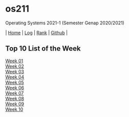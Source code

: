 # os211
Operating Systems 2021-1 (Semester Genap 2020/2021)

| [Home](https://raflibangsawan.github.io/os211) | [Log](https://raflibangsawan.github.io/os211/TXT/mylog.txt) | [Rank](https://raflibangsawan.github.io/os211/TXT/myrank.txt) | [Github](https://github.com/raflibangsawan/os211/) |
<br>

## Top 10 List of the Week
[Week 01](https://raflibangsawan.github.io/os211/W01/) <br>
[Week 02](https://raflibangsawan.github.io/os211/W02/) <br>
[Week 03](https://raflibangsawan.github.io/os211/W03/) <br>
[Week 04](https://raflibangsawan.github.io/os211/W04/) <br>
[Week 05](https://raflibangsawan.github.io/os211/W05/) <br>
[Week 06](https://raflibangsawan.github.io/os211/W06/) <br>
[Week 07](https://raflibangsawan.github.io/os211/W07/) <br>
[Week 08](https://raflibangsawan.github.io/os211/W08/) <br>
[Week 09](https://raflibangsawan.github.io/os211/W09/) <br>
[Week 10](https://raflibangsawan.github.io/os211/W10/) <br>
